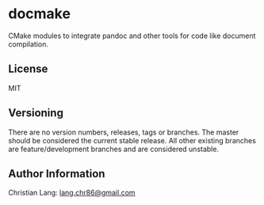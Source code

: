 docmake
=======

CMake modules to integrate pandoc and other tools for code like document compilation.


License
-------

MIT


Versioning
----------

There are no version numbers, releases, tags or branches.
The master should be considered the current stable release.
All other existing branches are feature/development branches and are considered unstable.


Author Information
------------------

Christian Lang: [lang.chr86@gmail.com](mailto:lang.chr86@gmail.com)
